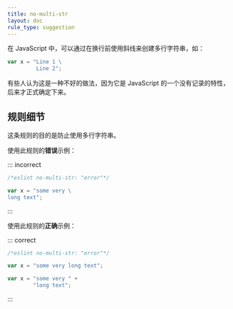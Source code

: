 ```yaml
---
title: no-multi-str
layout: doc
rule_type: suggestion
---
```


在 JavaScript 中，可以通过在换行前使用斜线来创建多行字符串，如：

```js
var x = "Line 1 \
         Line 2";
```

有些人认为这是一种不好的做法，因为它是 JavaScript 的一个没有记录的特性，后来才正式确定下来。

## 规则细节

这条规则的目的是防止使用多行字符串。

使用此规则的**错误**示例：

::: incorrect

```js
/*eslint no-multi-str: "error"*/

var x = "some very \
long text";
```

:::

使用此规则的**正确**示例：

::: correct

```js
/*eslint no-multi-str: "error"*/

var x = "some very long text";

var x = "some very " +
        "long text";
```

:::
